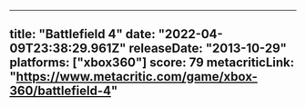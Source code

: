 
---
title: "Battlefield 4"
date: "2022-04-09T23:38:29.961Z"
releaseDate: "2013-10-29"
platforms: ["xbox360"]
score: 79
metacriticLink: "https://www.metacritic.com/game/xbox-360/battlefield-4"
---
